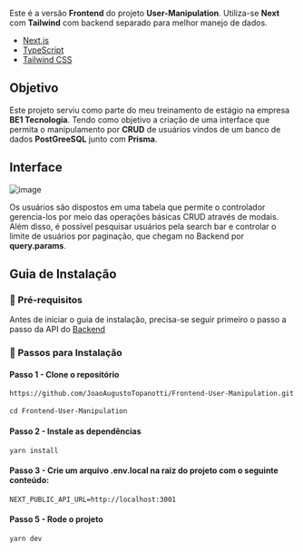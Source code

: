 Este é a versão **Frontend** do projeto **User-Manipulation**. Utiliza-se **Next** com **Tailwind** com backend separado para melhor manejo de dados.

- [Next.js](https://nextjs.org/)
- [TypeScript](https://www.typescriptlang.org/)
- [Tailwind CSS](https://tailwindcss.com/)

## Objetivo

Este projeto serviu como parte do meu treinamento de estágio na empresa **BE1 Tecnologia**. Tendo como objetivo a criação de uma interface que permita o manipulamento por **CRUD** de usuários vindos de um banco de dados **PostGreeSQL** junto com **Prisma**.

## Interface

![image](https://github.com/user-attachments/assets/6983cfab-495c-49d5-87c0-d400ffcf2f1b)

Os usuários são dispostos em uma tabela que permite o controlador gerencia-los por meio das operações básicas CRUD através de modais. Além disso, é possível pesquisar usuários pela search bar e controlar o limite de usuários por paginação, que chegam no Backend por **query.params**.

## Guia de Instalação

### 📌 Pré-requisitos

Antes de iniciar o guia de instalação, precisa-se seguir primeiro o passo a passo da API do [Backend](https://github.com/JoaoAugustoTopanotti/Backend-User-Manipulation/blob/main/README.md)

### 📌 Passos para Instalação

#### Passo 1 - Clone o repositório

` https://github.com/JoaoAugustoTopanotti/Frontend-User-Manipulation.git ` <br> <br>
` cd Frontend-User-Manipulation `

#### Passo 2 - Instale as dependências

` yarn install `

#### Passo 3 - Crie um arquivo .env.local na raiz do projeto com o seguinte conteúdo:

` NEXT_PUBLIC_API_URL=http://localhost:3001 `

#### Passo 5 - Rode o projeto

` yarn dev `
